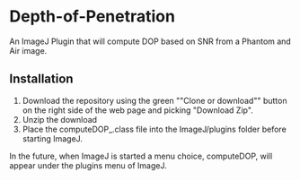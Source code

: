 # Depth-of-Penetration
An ImageJ Plugin that will compute DOP based on SNR from a Phantom and Air image.

## Installation
1. Download the repository using the green ""Clone or download"" button on the right side of the web page and picking "Download Zip".
2. Unzip the download
3. Place the computeDOP_.class file into the ImageJ/plugins folder before starting ImageJ.

In the future, when ImageJ is started a menu choice, computeDOP, will appear under the plugins menu of ImageJ.
